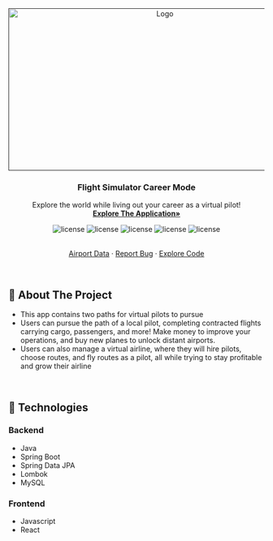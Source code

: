<div align="center">
  <a href="">
    <img src="https://user-images.githubusercontent.com/105665813/195965037-b0ae254a-6fe7-459d-be91-b36ac37e1865.png" alt="Logo" width="600" height="320">
  </a>

  <h3 align="center">Flight Simulator Career Mode</h3>

  <p align="center">
    Explore the world while living out your career as a virtual pilot!
    <br />
    <a href="https://jackson-wozniak.github.io/MSFS2020-Random-Flight-Generator/"><strong>Explore The Application»</strong></a>
    </br>
    <p>
      <img src="https://img.shields.io/github/commit-activity/m/Jackson-Wozniak/MSFS-Career-Mode" alt="license" />
      <img src="https://img.shields.io/tokei/lines/github/Jackson-Wozniak/MSFS-Career-Mode" alt="license" />
      <img src="https://img.shields.io/github/issues/Jackson-Wozniak/Flight-Sim-Career-Mode" alt="license" />
      <img src="https://img.shields.io/github/license/Jackson-Wozniak/Flight-Sim-Career-Mode" alt="license" />
      <img src="https://img.shields.io/github/languages/count/Jackson-Wozniak/Flight-Sim-Career-Mode?color=brightgreen" alt="license" />
    </p> 
    <br />
    <a href="https://ourairports.com/data/">Airport Data</a>
    ·
    <a href="https://github.com/Jackson-Wozniak/Flight-Sim-Career-Mode/issues">Report Bug</a>
    ·
    <a href="https://github.com/Jackson-Wozniak/Flight-Sim-Career-Mode/backend/src">Explore Code</a>
  </p>
</div>

<br/> 
<!-- -------------------------------------------------------------------------------------------------------------------------------------------- -->

## :pencil: About The Project <a name="Overview"></a>
* This app contains two paths for virtual pilots to pursue
* Users can pursue the path of a local pilot, completing contracted flights carrying cargo, passengers, and more! Make money to improve your operations,
  and buy new planes to unlock distant airports.
* Users can also manage a virtual airline, where they will hire pilots, choose routes, and fly routes as a pilot, all while trying to stay 
  profitable and grow their airline

<br/> 
<!-- -------------------------------------------------------------------------------------------------------------------------------------------- -->

## :iphone: Technologies <a name="Technologies"></a>

### Backend
* Java
* Spring Boot
* Spring Data JPA
* Lombok
* MySQL

### Frontend
* Javascript
* React

